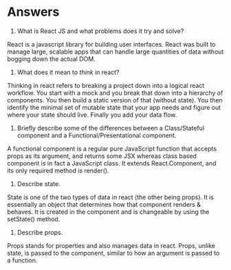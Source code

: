 # Answers

1.  What is React JS and what problems does it try and solve?

React is a javascript library for building user interfaces. React was built to manage large, scalable apps that can handle large quantities of data without bogging down the actual DOM.

1.  What does it mean to _think_ in react?

 Thinking in react refers to breaking a project down into a logical react workflow. You start with a mock and you break that down into a hierarchy of components. You then build a static version of that (without state). You then identify the minimal set of mutable state that your app needs and figure out where your state should live. Finally you add your data flow.

1.  Briefly describe some of the differences between a Class/Stateful component and a Functional/Presentational component.

A functional component is a regular pure JavaScript function that accepts props as its argument, and returns some JSX whereas class based component is in fact a JavaScript class. It extends React.Component, and its only required method is render().

1.  Describe state.

State is one of the two types of data in react (the other being props). It is essentially an object that determines how that component renders & behaves. It is created in the component and is changeable by using the setState() method.

1.  Describe props.

Props stands for properties and also manages data in react. Props, unlike state, is passed to the component, similar to how an argument is passed to a function.